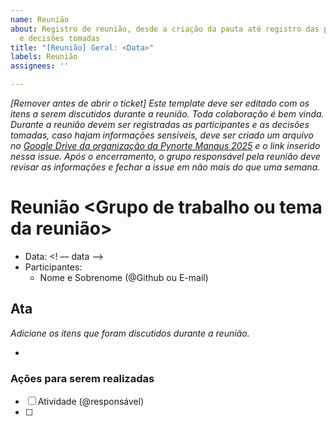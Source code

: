 ```yaml
---
name: Reunião
about: Registro de reunião, desde a criação da pauta até registro das participantes
  e decisões tomadas
title: "[Reunião] Geral: <Data>"
labels: Reunião
assignees: ''

---
```


_[Remover antes de abrir o ticket] Este template deve ser editado com os itens a serem discutidos durante a reunião. Toda colaboração é bem vinda. Durante a reunião devem ser registradas as participantes e as decisões tomadas, caso hajam informações sensíveis, deve ser criado um arquivo no [Google Drive da organização da Pynorte Manaus 2025](https://drive.google.com/drive/folders/1m8fTNH9zxbjS7sULCkBCIJ20IG7dSTNd?usp=drive_link) e o link inserido nessa issue. Após o encerramento, o grupo responsável pela reunião deve revisar as informações e fechar a issue em não mais do que uma semana._

# Reunião <Grupo de trabalho ou tema da reunião>

- Data: <! –– data ––>
- Participantes:
  - Nome e Sobrenome (@Github ou E-mail)

## Ata

_Adicione os itens que foram discutidos durante a reunião._

-

### Ações para serem realizadas

- [ ] Atividade (@responsável)
- [ ]